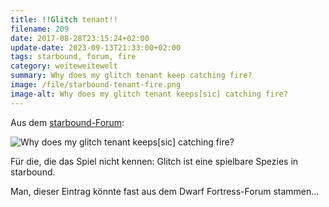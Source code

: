 ```yaml
---
title: !!Glitch tenant!!
filename: 209
date: 2017-08-28T23:15:24+02:00
update-date: 2023-09-13T21:33:00+02:00
tags: starbound, forum, fire
category: weiteweitewelt
summary: Why does my glitch tenant keep catching fire?
image: /file/starbound-tenant-fire.png
image-alt: Why does my glitch tenant keeps[sic] catching fire?
---
```

Aus dem [starbound-Forum](https://community.playstarbound.com/threads/why-does-my-glitch-tenant-keeps-catching-fire.103720/):

![Why does my glitch tenant keeps[sic] catching fire?](/file/starbound-tenant-fire.png)

Für die, die das Spiel nicht kennen: Glitch ist eine spielbare Spezies in starbound.

Man, dieser Eintrag könnte fast aus dem Dwarf Fortress-Forum stammen…
